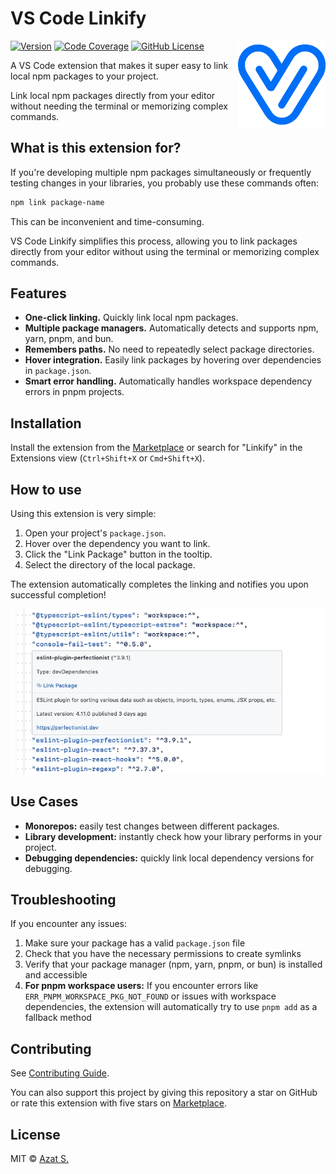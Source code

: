 # VS Code Linkify

<img
  src="https://raw.githubusercontent.com/azat-io/vscode-linkify/main/assets/logo.png"
  alt="VS Code Linkify logo"
  align="right"
  height="140"
  width="140"
/>

[![Version](https://img.shields.io/visual-studio-marketplace/v/azat-io.vscode-linkify?color=2f73e7&labelColor=ffffff)](https://marketplace.visualstudio.com/items?itemName=azat-io.vscode-linkify)
[![Code Coverage](https://img.shields.io/codecov/c/github/azat-io/vscode-linkify.svg?color=2f73e7&labelColor=ffffff)](https://github.com/azat-io/vscode-linkify)
[![GitHub License](https://img.shields.io/badge/license-MIT-232428.svg?color=2f73e7&labelColor=ffffff)](https://github.com/azat-io/vscode-linkify/blob/main/license)

A VS Code extension that makes it super easy to link local npm packages to your project.

Link local npm packages directly from your editor without needing the terminal or memorizing complex commands.

## What is this extension for?

If you're developing multiple npm packages simultaneously or frequently testing changes in your libraries, you probably use these commands often:

```bash
npm link package-name
```

This can be inconvenient and time-consuming.

VS Code Linkify simplifies this process, allowing you to link packages directly from your editor without using the terminal or memorizing complex commands.

## Features

- **One-click linking.** Quickly link local npm packages.
- **Multiple package managers.** Automatically detects and supports npm, yarn, pnpm, and bun.
- **Remembers paths.** No need to repeatedly select package directories.
- **Hover integration.** Easily link packages by hovering over dependencies in `package.json`.
- **Smart error handling.** Automatically handles workspace dependency errors in pnpm projects.

## Installation

Install the extension from the [Marketplace](https://marketplace.visualstudio.com/items?itemName=azat-io.vscode-linkify) or search for "Linkify" in the Extensions view (`Ctrl+Shift+X` or `Cmd+Shift+X`).

## How to use

Using this extension is very simple:

1. Open your project's `package.json`.
2. Hover over the dependency you want to link.
3. Click the "Link Package" button in the tooltip.
4. Select the directory of the local package.

The extension automatically completes the linking and notifies you upon successful completion!

<picture>
  <source
    srcset="https://raw.githubusercontent.com/azat-io/vscode-linkify/main/assets/demo-light.webp"
    media="(prefers-color-scheme: light)"
  />
  <source
    srcset="https://raw.githubusercontent.com/azat-io/vscode-linkify/main/assets/demo-dark.webp"
    media="(prefers-color-scheme: dark)"
  />
  <img
    src="https://raw.githubusercontent.com/azat-io/vscode-linkify/main/assets/demo-light.webp"
    alt="VS Code Linkify Demo"
  />
</picture>

## Use Cases

- **Monorepos:** easily test changes between different packages.
- **Library development:** instantly check how your library performs in your project.
- **Debugging dependencies:** quickly link local dependency versions for debugging.

## Troubleshooting

If you encounter any issues:

1. Make sure your package has a valid `package.json` file
2. Check that you have the necessary permissions to create symlinks
3. Verify that your package manager (npm, yarn, pnpm, or bun) is installed and accessible
4. **For pnpm workspace users:** If you encounter errors like `ERR_PNPM_WORKSPACE_PKG_NOT_FOUND` or issues with workspace dependencies, the extension will automatically try to use `pnpm add` as a fallback method

## Contributing

See [Contributing Guide](https://github.com/azat-io/vscode-linkify/blob/main/contributing.md).

You can also support this project by giving this repository a star on GitHub or rate this extension with five stars on [Marketplace](https://marketplace.visualstudio.com/items?itemName=azat-io.vscode-linkify).

## License

MIT &copy; [Azat S.](https://azat.io)

